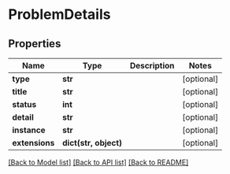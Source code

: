 # ProblemDetails

## Properties
Name | Type | Description | Notes
------------ | ------------- | ------------- | -------------
**type** | **str** |  | [optional] 
**title** | **str** |  | [optional] 
**status** | **int** |  | [optional] 
**detail** | **str** |  | [optional] 
**instance** | **str** |  | [optional] 
**extensions** | **dict(str, object)** |  | [optional] 

[[Back to Model list]](../README.md#documentation-for-models) [[Back to API list]](../README.md#documentation-for-api-endpoints) [[Back to README]](../README.md)

